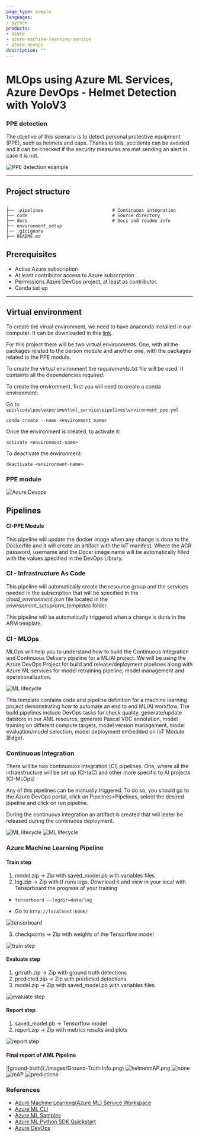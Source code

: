 ```yaml
---
page_type: sample
languages:
- python
products:
- azure
- azure-machine-learning-service
- azure-devops
description: ""
---
```


# MLOps using Azure ML Services, Azure DevOps - Helmet Detection with YoloV3

### PPE detection
The objetive of this scenario is to detect personal protective equipment (PPE), such as helmets and caps. Thanks to this, accidents can be avoided and it can be checked if the security measures are met sending an alert in case it is not.

![PPE detection example](./images/helmet_detection.jpg)

***

## Project structure

```
.
├── .pipelines                          # Continuous integration 
├── code                                # Source directory
├── docs                                # Docs and readme info
├── environment_setup                        
|── .gitignore
├── README.md   

```

## Prerequisites
- Active Azure subscription
- At least contributor access to Azure subscription
- Permissions Azure DevOps project, at least as contributor.
- Conda set up

***

## Virtual environment
To create the virual environment, we need to have anaconda installed in our computer. It can be downloaded in this [link](https://www.anaconda.com/download/).

For this project there will be two virtual environments. One, with all the packages related to the person module and another one, with the packages related to the PPE module.

To create the virtual environment the _requirements.txt_ file will be used. It containts all the dependencies required.

To create the environment, first you will need to create a conda environment:

Go to `epis\code\ppe\experiment\ml_service\pipelines\environment_ppe.yml`

`conda create --name <environment_name>`

Once the environment is created, to activate it:

`activate <environment-name>`

To deactivate the environment:

`deactivate <environment-name>`

### PPE module

![Azure Devops](./images/azuredevops-cd.jpg)

## Pipelines
#### CI-PPE Module
This pipeline will update the docker image when any change is done to the Dockerfile and it will create an artifact with the IoT manifest. Where the ACR password, username and the Docer image name will be automatically filled with the values specified in the DevOps Library.

### CI - Infrastructure As Code
This pipeline will automatically create the resource group and the services needed in the subscription that will be specified in the *cloud_environment.json* file located in the *environment_setup/arm_templates* folder.

This pipeline will be automatically triggered when a change is done in the ARM template.

### CI - MLOps
MLOps will help you to understand how to build the Continuous Integration and Continuous Delivery pipeline for a ML/AI project. We will be using the Azure DevOps Project for build and release/deployment pipelines along with Azure ML services for model retraining pipeline, model management and operationalization.

![ML lifecycle](./images/ml-lifecycle.png)

This template contains code and pipeline definition for a machine learning project demonstrating how to automate an end to end ML/AI workflow. The build pipelines include DevOps tasks for check quality, generate/update datstore in our AML resource, generate Pascal VOC annotation, model training on different compute targets, model version management, model evaluation/model selection, model deployment embedded on IoT Module (Edge).

### Continuous Integration
There will be two continuouos integration (CI) pipelines. One, where all the infraestructure will be set up (CI-IaC) and other more specific to AI projects (CI-MLOps)

Any of this pipelines can be manually triggered. To do so, you should go to the Azure DevOps portal, click on Pipelines>Pipelines, select the desired pipeline and click on run pipeline.

During the continuous integration an artifact is created that will leater be released during the continuous deployment.

![ML lifecycle](./images/DevOps_AI_steps.png)
![ML lifecycle](./images/DevOps_AI_steps_2.png)

### Azure Machine Learning Pipeline

#### Train step

1. model.zip -> Zip with saved_model.pb with variables files
2. log.zip -> Zip with tf runs logs. Download it and view in your local with Tensorboard the progress of your training

- `tensorboard --logdir=data/log`

- Go to `http://localhost:6006/`

![tensorboard](./images/tensorboard.PNG)

3. checkpoints -> Zip with weights of the Tensorflow model

![train step](./images/pipeline_train_1.PNG)

#### Evaluate step

1. grtruth.zip -> Zip with ground truth detections
2. predicted.zip -> Zip with predicted detections
3. model.zip -> Zip with saved_model.pb with variables files

![evaluate step](./images/pipeline_evaluate.PNG)

#### Report step

1. saved_model.pb -> Tensorflow model 
2. report.zip -> Zip with metrics results and plots

![report step](./images/pipeline_report.PNG)

#### Final report of AML Pipeline

![ground-truth](./images/Ground-Truth Info.png)
![helmet](./images/helmet.png)mAP.png
![none](./images/none.png)
![mAP](./images/mAP.png)
![predictions](./images/Predicted-Objects-Info.png)


### References

- [Azure Machine Learning(Azure ML) Service Workspace](https://docs.microsoft.com/en-us/azure/machine-learning/service/overview-what-is-azure-ml)
- [Azure ML CLI](https://docs.microsoft.com/en-us/azure/machine-learning/service/reference-azure-machine-learning-cli)
- [Azure ML Samples](https://docs.microsoft.com/en-us/azure/machine-learning/service/samples-notebooks)
- [Azure ML Python SDK Quickstart](https://docs.microsoft.com/en-us/azure/machine-learning/service/quickstart-create-workspace-with-python)
- [Azure DevOps](https://docs.microsoft.com/en-us/azure/devops/?view=vsts)

